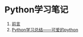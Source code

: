 # Python学习笔记

1. [前言](https://billy0920.github.io/python_tips/chapters/preface.md)
1. [Python学习总结——可爱的python](https://billy0920.github.io/python_tips/chapters/1_lovely_python.md)
